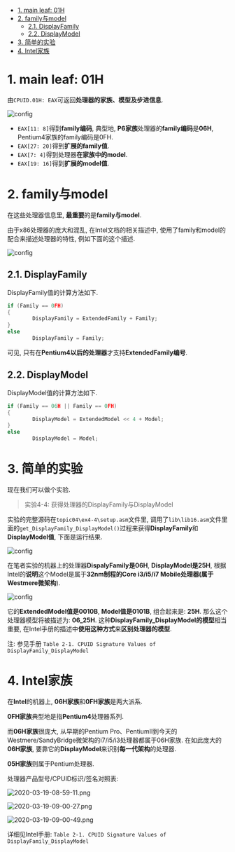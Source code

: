 
<!-- @import "[TOC]" {cmd="toc" depthFrom=1 depthTo=6 orderedList=false} -->

<!-- code_chunk_output -->

- [1. main leaf: 01H](#1-main-leaf-01h)
- [2. family与model](#2-family与model)
  - [2.1. DisplayFamily](#21-displayfamily)
  - [2.2. DisplayModel](#22-displaymodel)
- [3. 简单的实验](#3-简单的实验)
- [4. Intel家族](#4-intel家族)

<!-- /code_chunk_output -->

# 1. main leaf: 01H

由`CPUID.01H: EAX`可返回**处理器的家族、模型及步进信息**.

![config](./images/6.png)

- `EAX[11: 8]`得到**family编码**, 典型地, **P6家族**处理器的**family编码**是**06H**, Pentium4家族的family编码是0FH.
- `EAX[27: 20]`得到**扩展的family值**.
- `EAX[7: 4]`得到处理器**在家族中的model**.
- `EAX[19: 16]`得到**扩展的model值**.

# 2. family与model

在这些处理器信息里, **最重要**的是**family与model**.

由于x86处理器的庞大和混乱, 在Intel文档的相关描述中, 使用了family和model的配合来描述处理器的特性, 例如下面的这个描述.

![config](./images/7.png)

## 2.1. DisplayFamily

DisplayFamily值的计算方法如下.

```cpp
if (Family == 0FH)
{
        DisplayFamily = ExtendedFamily + Family;
}
else
        DisplayFamily = Family;
```

可见, 只有在**Pentium4以后的处理器**才支持**ExtendedFamily编号**.

## 2.2. DisplayModel

DisplayModel值的计算方法如下.

```cpp
if (Family == 06H || Family == 0FH)
{
        DisplayModel = ExtendedModel << 4 + Model;
}
else
        DisplayModel = Model;
```

# 3. 简单的实验

现在我们可以做个实验.

>实验4-4: 获得处理器的DisplayFamily与DisplayModel

实验的完整源码在`topic04\ex4-4\setup.asm`文件里, 调用了`lib\lib16.asm`文件里面的`get_DisplayFamily_DisplayModel()`过程来获得**DisplayFamily**和**DisplayModel值**, 下面是运行结果.

![config](./images/8.png)

在笔者实验的机器上的处理器**DispalyFamily是06H**, **DisplayModel是25H**, 根据Intel的**说明**这个Model是属于**32nm制程的Core i3/i5/i7 Mobile处理器(属于Westmere微架构**).

![config](./images/9.png)

它的**ExtendedModel值是0010B**, **Model值是0101B**, 组合起来是: **25H**. 那么这个处理器模型将被描述为: **06\_25H**. 这种**DisplayFamily\_DisplayModel的模型**相当重要, 在Intel手册的描述中**使用这种方式**来**区别处理器的模型**.

注: 参见手册 `Table 2-1. CPUID Signature Values of DisplayFamily_DisplayModel`

# 4. Intel家族

在**Intel**的机器上, **06H家族**和**0FH家族**是两大派系.

**0FH家族**典型地是指**Pentium4**处理器系列.

而**06H家族**很庞大, 从早期的Pentium Pro、PentiumII到今天的Westmere/SandyBridge微架构的i7/i5/i3处理器都属于06H家族. 在如此庞大的**06H家族**, 要靠它的**DisplayModel**来识别**每一代架构**的处理器.

**05H家族**则属于Pentium处理器.

处理器产品型号/CPUID标识/签名对照表:

![2020-03-19-08-59-11.png](./images/2020-03-19-08-59-11.png)

![2020-03-19-09-00-27.png](./images/2020-03-19-09-00-27.png)

![2020-03-19-09-00-49.png](./images/2020-03-19-09-00-49.png)

详细见Intel手册: `Table 2-1. CPUID Signature Values of DisplayFamily_DisplayModel`